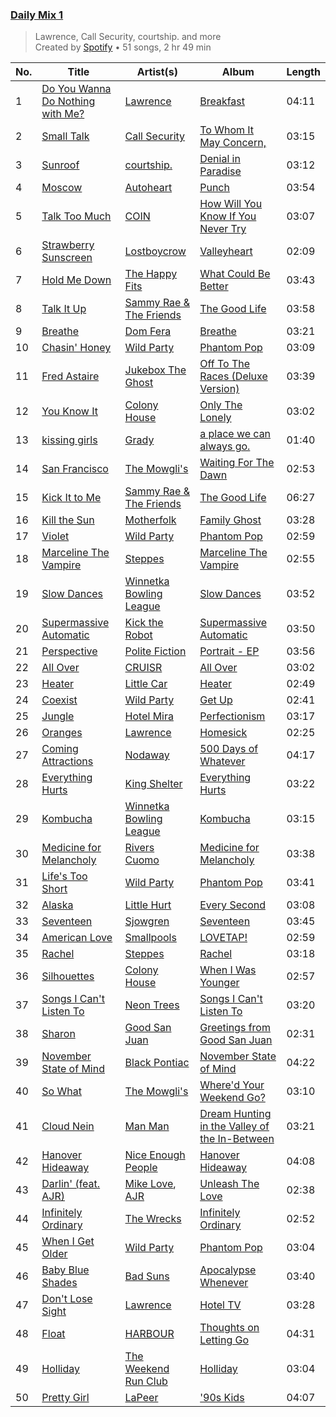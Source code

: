 ### [Daily Mix 1](https://open.spotify.com/playlist/37i9dQZF1E39Gzb56luQni)

> Lawrence, Call Security, courtship. and more<br>
> Created by [Spotify](https://open.spotify.com/user/spotify) • 51 songs, 2 hr 49 min

| No. | Title | Artist(s) | Album | Length |
|---|---|---|---|---|
| 1 | [Do You Wanna Do Nothing with Me?](https://open.spotify.com/track/2M7UdnD0fEaryh8TnCvqFX) | [Lawrence](https://open.spotify.com/artist/5rwUYLyUq8gBsVaOUcUxpE) | [Breakfast](https://open.spotify.com/album/7zRCJCgUmYNYZvTJDTRItd) | 04:11 |
| 2 | [Small Talk](https://open.spotify.com/track/1sX7WFxjLV1f9Gx1d9aqD5) | [Call Security](https://open.spotify.com/artist/1nSiGF7hhPElLzKVv1Sfys) | [To Whom It May Concern,](https://open.spotify.com/album/4uxVSlRaetK0je2Eau15nC) | 03:15 |
| 3 | [Sunroof](https://open.spotify.com/track/1zLEXRNVucrDxxI1qmGO9Z) | [courtship.](https://open.spotify.com/artist/2OK16hAFRHoJiFZKeZe8A8) | [Denial in Paradise](https://open.spotify.com/album/3K6MT6t6jipc02PfTMIHnY) | 03:12 |
| 4 | [Moscow](https://open.spotify.com/track/08ktrT7H50FKAGSE9DQtX5) | [Autoheart](https://open.spotify.com/artist/5Lm1CMoa8VOCBCLZesAcvc) | [Punch](https://open.spotify.com/album/5ghZK3FUJXhNJR5Haf6koU) | 03:54 |
| 5 | [Talk Too Much](https://open.spotify.com/track/4djIFfof5TpbSGRZUpsTXq) | [COIN](https://open.spotify.com/artist/0ZxZlO7oWCSYMXhehpyMvE) | [How Will You Know If You Never Try](https://open.spotify.com/album/4TJUrdwbeKC9qcouPlBuLe) | 03:07 |
| 6 | [Strawberry Sunscreen](https://open.spotify.com/track/6Xve7pWqzW6CQV8mlXzpBe) | [Lostboycrow](https://open.spotify.com/artist/5PxCTrv3Y1xVACfngpt7D2) | [Valleyheart](https://open.spotify.com/album/1RYBqAoMBjelC8bI6UJX2O) | 02:09 |
| 7 | [Hold Me Down](https://open.spotify.com/track/1yhJdaC1kecHKUgGCChs4z) | [The Happy Fits](https://open.spotify.com/artist/73rPcaYEhBd0UuVZBqqyQJ) | [What Could Be Better](https://open.spotify.com/album/4dsTxC7fUsAp3qjkf93QI1) | 03:43 |
| 8 | [Talk It Up](https://open.spotify.com/track/32jOQyOqRdxSEiQJTjvZM2) | [Sammy Rae & The Friends](https://open.spotify.com/artist/3lFDsTyYNPQc8WzJExnQWn) | [The Good Life](https://open.spotify.com/album/2xCZSSa0kfIJFDhQR8bYar) | 03:58 |
| 9 | [Breathe](https://open.spotify.com/track/5aHb9Wo4BhRjZNdDHXtLBN) | [Dom Fera](https://open.spotify.com/artist/2qmjAtWVjMPWHHDdWilU6a) | [Breathe](https://open.spotify.com/album/5Ub9l36U2QAeL8Dr5xTZKh) | 03:21 |
| 10 | [Chasin' Honey](https://open.spotify.com/track/0Z0iYAtKYswMYXL3kJtdO4) | [Wild Party](https://open.spotify.com/artist/48PAAxWdIDbA4WHkHjgsEv) | [Phantom Pop](https://open.spotify.com/album/1itqJ1Ss7xUhNq0XoV1Ndk) | 03:09 |
| 11 | [Fred Astaire](https://open.spotify.com/track/1xhWXmGYDYNhbWXIrZvhDU) | [Jukebox The Ghost](https://open.spotify.com/artist/0L8jXe7QeS9oYUoXbANmX4) | [Off To The Races (Deluxe Version)](https://open.spotify.com/album/5Pf7UCLnYXelVigGB9NLfl) | 03:39 |
| 12 | [You Know It](https://open.spotify.com/track/169pWCmfvVazzcL4EXFPgL) | [Colony House](https://open.spotify.com/artist/6R664N4cEza3eORSqKSgO4) | [Only The Lonely](https://open.spotify.com/album/5vBnIcG7nD3XEt8ErHpytO) | 03:02 |
| 13 | [kissing girls](https://open.spotify.com/track/5lCtzEEl2FxySHX4zR9yEf) | [Grady](https://open.spotify.com/artist/6FmiNnTXQJTmOMAx4kB38R) | [a place we can always go.](https://open.spotify.com/album/0kl5WlV5aL2X4aho9KQXP3) | 01:40 |
| 14 | [San Francisco](https://open.spotify.com/track/5RRWirYSE08FPKD6Mx4v0V) | [The Mowgli's](https://open.spotify.com/artist/6AGUQK1EWK6nvN4pLIDQDQ) | [Waiting For The Dawn](https://open.spotify.com/album/1sO3d5N07nqu5CeJTLg7PG) | 02:53 |
| 15 | [Kick It to Me](https://open.spotify.com/track/6QZbDUZEgkwaVWROtWzjQ0) | [Sammy Rae & The Friends](https://open.spotify.com/artist/3lFDsTyYNPQc8WzJExnQWn) | [The Good Life](https://open.spotify.com/album/4s1igjt5YJe7s7BdCeX3DX) | 06:27 |
| 16 | [Kill the Sun](https://open.spotify.com/track/34uXlhi3eN9jpO95CgeV0o) | [Motherfolk](https://open.spotify.com/artist/70fUpxdAr6t0LJw3xJmMhm) | [Family Ghost](https://open.spotify.com/album/4wOpcPLdWnzhU28kubGRXC) | 03:28 |
| 17 | [Violet](https://open.spotify.com/track/1v3SmmWX9lHYGXii4SmAts) | [Wild Party](https://open.spotify.com/artist/48PAAxWdIDbA4WHkHjgsEv) | [Phantom Pop](https://open.spotify.com/album/1itqJ1Ss7xUhNq0XoV1Ndk) | 02:59 |
| 18 | [Marceline The Vampire](https://open.spotify.com/track/2p975L9RyQFC95S1cJimnk) | [Steppes](https://open.spotify.com/artist/3rtWvuNQG5ft9FhpEqPyBk) | [Marceline The Vampire](https://open.spotify.com/album/0q5x4To46oSesrmNnqpVZ9) | 02:55 |
| 19 | [Slow Dances](https://open.spotify.com/track/0J8x2FryJyw7OVnEGYNFQE) | [Winnetka Bowling League](https://open.spotify.com/artist/4ug3P1K8BaCdJXROrqHqhu) | [Slow Dances](https://open.spotify.com/album/6ewPdKXdPj0Ld9tV1BCvf4) | 03:52 |
| 20 | [Supermassive Automatic](https://open.spotify.com/track/4MCyGRJqGyFwevVJ3rctN6) | [Kick the Robot](https://open.spotify.com/artist/3laW7qGOetV67hZzeLaWtG) | [Supermassive Automatic](https://open.spotify.com/album/7uUV0rN5jvXlDdPkBENrDv) | 03:50 |
| 21 | [Perspective](https://open.spotify.com/track/1z9t09cCzfOz9R8UYjirt8) | [Polite Fiction](https://open.spotify.com/artist/5YLvl4d4PEc4ls2xHf2EtR) | [Portrait - EP](https://open.spotify.com/album/29PnyiCuTu7UeBwPy5SSML) | 03:56 |
| 22 | [All Over](https://open.spotify.com/track/7IDKIfRltN07TdsdTVtRHh) | [CRUISR](https://open.spotify.com/artist/1jNnM5dm7dzt16IocWCvJc) | [All Over](https://open.spotify.com/album/5Y4IZySK48REQg8jUcwq2g) | 03:02 |
| 23 | [Heater](https://open.spotify.com/track/6yHN9JUK8NzffoE3JPIjQV) | [Little Car](https://open.spotify.com/artist/60nqkas4wJyHU6mtCxAs8b) | [Heater](https://open.spotify.com/album/57fm5MuFrmA26pPTJTpEZc) | 02:49 |
| 24 | [Coexist](https://open.spotify.com/track/1i4xpZfKQGpUdvT3Ywqvnr) | [Wild Party](https://open.spotify.com/artist/48PAAxWdIDbA4WHkHjgsEv) | [Get Up](https://open.spotify.com/album/63PKFLoADuTWLGuLmJd6vQ) | 02:41 |
| 25 | [Jungle](https://open.spotify.com/track/3Tb5E58HovZ3EGQI62QDpG) | [Hotel Mira](https://open.spotify.com/artist/7hd3XnjENIMw13Dmn8hEYw) | [Perfectionism](https://open.spotify.com/album/3KuXY2AgYIIk9lT1448pok) | 03:17 |
| 26 | [Oranges](https://open.spotify.com/track/2Y6FEOBXOQ0NTVzl0DGDJk) | [Lawrence](https://open.spotify.com/artist/5rwUYLyUq8gBsVaOUcUxpE) | [Homesick](https://open.spotify.com/album/0dimpeFX6avE5XJYWvoHGw) | 02:25 |
| 27 | [Coming Attractions](https://open.spotify.com/track/77K53irygR80KeKAdt3vfT) | [Nodaway](https://open.spotify.com/artist/6rqctFxBwSTjweKb3cBCCu) | [500 Days of Whatever](https://open.spotify.com/album/4tC9T2KHD3MYvaOmVB41vH) | 04:17 |
| 28 | [Everything Hurts](https://open.spotify.com/track/71i8JmLQby196YAjqPQfwU) | [King Shelter](https://open.spotify.com/artist/2wzc9c6rclNEtMBAkg3FEN) | [Everything Hurts](https://open.spotify.com/album/4YyhC0QRpW7F6lwiRfivaY) | 03:22 |
| 29 | [Kombucha](https://open.spotify.com/track/7pGYQz0yMkm8rLdP6u1wZW) | [Winnetka Bowling League](https://open.spotify.com/artist/4ug3P1K8BaCdJXROrqHqhu) | [Kombucha](https://open.spotify.com/album/4STKNQMCHzs7k8sEUwdAzL) | 03:15 |
| 30 | [Medicine for Melancholy](https://open.spotify.com/track/1rQ1uJQ58DKDm71vx8iJV1) | [Rivers Cuomo](https://open.spotify.com/artist/4LAz9VRX8Nat9kvIzgkg2v) | [Medicine for Melancholy](https://open.spotify.com/album/5P27pXOZNpnROp7kzDd2Oo) | 03:38 |
| 31 | [Life's Too Short](https://open.spotify.com/track/21xou84xCn9aF4z2N5GzTK) | [Wild Party](https://open.spotify.com/artist/48PAAxWdIDbA4WHkHjgsEv) | [Phantom Pop](https://open.spotify.com/album/1itqJ1Ss7xUhNq0XoV1Ndk) | 03:41 |
| 32 | [Alaska](https://open.spotify.com/track/33K76XhnAvPLBuX1G9gjIs) | [Little Hurt](https://open.spotify.com/artist/3QN1rAppoKbXhExveckTuO) | [Every Second](https://open.spotify.com/album/4jWzsoD0s0VHSkdIifg9QE) | 03:08 |
| 33 | [Seventeen](https://open.spotify.com/track/4gsR34XSIE2fUY4odwZqym) | [Sjowgren](https://open.spotify.com/artist/32Ko3nL0210QAt14S3Rs4Y) | [Seventeen](https://open.spotify.com/album/4BrJEabBSw59bwSjKZl25p) | 03:45 |
| 34 | [American Love](https://open.spotify.com/track/0m8z88MqUfbstTIUMK2wfZ) | [Smallpools](https://open.spotify.com/artist/4iiQabGKtS2RtTKpVkrVTw) | [LOVETAP!](https://open.spotify.com/album/59xqFRG2IgFTsZtQ73yIp6) | 02:59 |
| 35 | [Rachel](https://open.spotify.com/track/7JzVWSZUQhOe8lXB4BJfjH) | [Steppes](https://open.spotify.com/artist/3rtWvuNQG5ft9FhpEqPyBk) | [Rachel](https://open.spotify.com/album/4FMAIkCys55zZPf9o2CTGL) | 03:18 |
| 36 | [Silhouettes](https://open.spotify.com/track/5zYduVIUSgSWmv56IwBmRl) | [Colony House](https://open.spotify.com/artist/6R664N4cEza3eORSqKSgO4) | [When I Was Younger](https://open.spotify.com/album/4A9oVHInBqtXG9ogUXQiKN) | 02:57 |
| 37 | [Songs I Can't Listen To](https://open.spotify.com/track/1WMBlpjhd3AUQiNfJOzfIl) | [Neon Trees](https://open.spotify.com/artist/0RpddSzUHfncUWNJXKOsjy) | [Songs I Can't Listen To](https://open.spotify.com/album/4X9AjOnXZhUn3qsgmiZ49G) | 03:20 |
| 38 | [Sharon](https://open.spotify.com/track/3YcpHA5BNT66TgI1I00GfW) | [Good San Juan](https://open.spotify.com/artist/78BiITJndspCh1x7o4Kwu9) | [Greetings from Good San Juan](https://open.spotify.com/album/58V5uvKSfPs83hKvgKKlfi) | 02:31 |
| 39 | [November State of Mind](https://open.spotify.com/track/5FH0kO3IEymkeqGTSbyFq0) | [Black Pontiac](https://open.spotify.com/artist/7p24SkpCc94fUK8rPK3JHm) | [November State of Mind](https://open.spotify.com/album/6SJwVFuUkT3AeNVrG3ZqcJ) | 04:22 |
| 40 | [So What](https://open.spotify.com/track/0wAbE8PmaALSdGEpfOuk6J) | [The Mowgli's](https://open.spotify.com/artist/6AGUQK1EWK6nvN4pLIDQDQ) | [Where'd Your Weekend Go?](https://open.spotify.com/album/71o4Eq4gL2QGUb1FOey4G7) | 03:10 |
| 41 | [Cloud Nein](https://open.spotify.com/track/4GgXTa76HQkIRxHhed2BMG) | [Man Man](https://open.spotify.com/artist/0zprAu7NrzRehc0Q0Jc7mL) | [Dream Hunting in the Valley of the In-Between](https://open.spotify.com/album/01TxJOynpsZFiAW41xCIbE) | 03:21 |
| 42 | [Hanover Hideaway](https://open.spotify.com/track/4Z7lv75NEivyxLKScDvLaS) | [Nice Enough People](https://open.spotify.com/artist/66naxf0FuzP6of9ONAJmoe) | [Hanover Hideaway](https://open.spotify.com/album/7bzrwYtROw2E3WjWA5yiZM) | 04:08 |
| 43 | [Darlin' (feat. AJR)](https://open.spotify.com/track/6JXcrPDlgWcgCMZYJQgtTJ) | [Mike Love](https://open.spotify.com/artist/7lIlJTlWaSIBTMJxpIvd8f), [AJR](https://open.spotify.com/artist/6s22t5Y3prQHyaHWUN1R1C) | [Unleash The Love](https://open.spotify.com/album/3VzeqgkAVSKU7JwPV1FXJD) | 02:38 |
| 44 | [Infinitely Ordinary](https://open.spotify.com/track/2IWWOWS7n00wpz1ewqEC8w) | [The Wrecks](https://open.spotify.com/artist/458aS6ALc3QkzwfR5USt34) | [Infinitely Ordinary](https://open.spotify.com/album/74IXMUg7W8OvCjdTeCTtLx) | 02:52 |
| 45 | [When I Get Older](https://open.spotify.com/track/4NOZKKJKMWhQCe5uyQNNG6) | [Wild Party](https://open.spotify.com/artist/48PAAxWdIDbA4WHkHjgsEv) | [Phantom Pop](https://open.spotify.com/album/1itqJ1Ss7xUhNq0XoV1Ndk) | 03:04 |
| 46 | [Baby Blue Shades](https://open.spotify.com/track/2bCFAFxw6uLRu3Mk1jF9E0) | [Bad Suns](https://open.spotify.com/artist/0YhUSm86okLWldQVwJkLlP) | [Apocalypse Whenever](https://open.spotify.com/album/0d56QBHMTuBgehoYAZ2s25) | 03:40 |
| 47 | [Don't Lose Sight](https://open.spotify.com/track/5PEIORAOmwjDV7OYzxHsvd) | [Lawrence](https://open.spotify.com/artist/5rwUYLyUq8gBsVaOUcUxpE) | [Hotel TV](https://open.spotify.com/album/1U3ORbSHYUQLGYBzyEveMZ) | 03:28 |
| 48 | [Float](https://open.spotify.com/track/3Rg5r1w6B7ZXEhd5elZ7Np) | [HARBOUR](https://open.spotify.com/artist/58bPSgeKpyyFlJ9LatULIO) | [Thoughts on Letting Go](https://open.spotify.com/album/1FNraVqmo20A7u9b1Y7FcF) | 04:31 |
| 49 | [Holliday](https://open.spotify.com/track/5TTftylgmtpc7qRg4Vn8No) | [The Weekend Run Club](https://open.spotify.com/artist/5t1D0pmHVT0FmuCMAPsGqo) | [Holliday](https://open.spotify.com/album/76vBj3p7cwPQ2SruBbljw4) | 03:04 |
| 50 | [Pretty Girl](https://open.spotify.com/track/6k7XKEdFxepEpxbwjeOZqI) | [LaPeer](https://open.spotify.com/artist/6rPGKWFVuwuRPPuh1QitHc) | ['90s Kids](https://open.spotify.com/album/5m0Qi0Nb6i8sQSqUu6HL69) | 04:07 |
